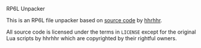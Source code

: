 RP6L Unpacker

This is an RP6L file unpacker based on [source code](https://gist.github.com/hhrhhr/c270fa8dd41abcc08f0cab652164130b) by [hhrhhr](https://gist.github.com/hhrhhr).

All source code is licensed under the terms in `LICENSE` except for the original Lua scripts by hhrhhr which are copyrighted by their rightful owners.
